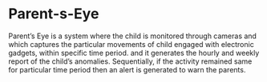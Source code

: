 # Parent-s-Eye

Parent’s Eye is a system where the child is monitored through cameras and which captures the particular movements
of child engaged with electronic gadgets, within specific time period. and it generates the hourly and weekly report of
the child’s anomalies. Sequentially, if the activity remained same for particular time period then an alert is generated
to warn the parents.
